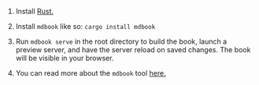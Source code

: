 1. Install [Rust.](https://www.rust-lang.org/tools/install)
2. Install `mdbook` like so: `cargo install mdbook`
3. Run `mdbook serve` in the root directory to build the book, launch a preview server, and have the server reload on saved changes. The book will be visible in your browser.

4. You can read more about the `mdbook` tool [here.](https://rust-lang.github.io/mdBook/)

